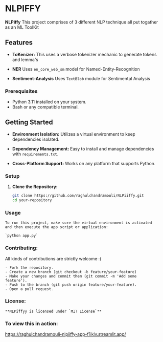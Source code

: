 # NLPIFFY

**NLPiffy** This project comprises of 3 different NLP technique all put togather as an ML ToolKit

## Features

- **ToKenizer:** This uses a verbose tokenizer mechanic to generate tokens and lemma's

- **NER** Uses `en_core_web_sm` model for Named-Entity-Recognition

- **Sentiment-Analysis** Uses `TextBlob` module for Sentimental Analysis

### Prerequisites

- Python 3.11 installed on your system.
- Bash or any compatible terminal.

## Getting Started

- **Environment Isolation:** Utilizes a virtual environment to keep dependencies isolated.

- **Dependency Management:** Easy to install and manage dependencies with `requirements.txt`.

- **Cross-Platform Support:** Works on any platform that supports Python.

### Setup

1. **Clone the Repository:**

   ```bash
   git clone https://github.com/raghulchandramouli/NLPiiffy.git
   cd your-repository

### Usage

    To run this project, make sure the virtual environment is activated and then execute the app script or application:

    `python app.py`

### Contributing:

All kinds of contributions are strictly welcome :)

    - Fork the repository.
    - Create a new branch (git checkout -b feature/your-feature)
    - Make your changes and commit them (git commit -m 'Add some feature').
    - Push to the branch (git push origin feature/your-feature).
    - Open a pull request.

### License:

    **NLPiffyy is licensed under `MIT License`**

### To view this in action:
https://raghulchandramouli-nlpiiffy-app-f1iklv.streamlit.app/
